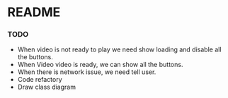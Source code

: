 #  README

### TODO

- When video is not ready to play we need show loading and disable all the buttons.
- When Video video is ready, we can show all the buttons.
- When there is network issue, we need tell user.
- Code refactory
- Draw class diagram
